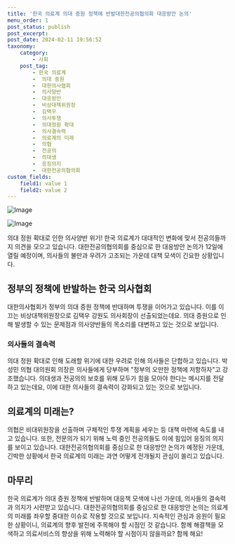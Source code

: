 ```yaml
---
title: '한국 의료계 의대 증원 정책에 반발대한전공의협의회 대응방안 논의'
menu_order: 1
post_status: publish
post_excerpt: 
post_date: 2024-02-11 19:56:52
taxonomy:
    category:
        - 사회
    post_tag:
        - 한국 의료계
        -  의대 증원
        -  대한의사협회
        -  의사양반
        -  대응방안
        -  비상대책위원장
        -  김택우
        -  의사투쟁
        -  의대정원 확대
        -  의사결속력
        -  의료계의 미래
        -  의협
        -  전공의
        -  의대생
        -  응징의지
        -  대한전공의협의회
custom_fields:
    field1: value 1
    field2: value 2
---
```


![Image](https://imgnews.pstatic.net/image/421/2024/02/10/0007345398_001_20240210140204045.jpg?type=w647)

![Image](https://imgnews.pstatic.net/image/421/2024/02/10/0007345398_002_20240210140204193.jpg?type=w647)

의대 정원 확대로 인한 의사양반 위기! 한국 의료계가 대대적인 변화에 맞서 전공의들까지 의견을 모으고 있습니다. 대한전공의협의회를 중심으로 한 대응방안 논의가 12일에 열릴 예정이며, 의사들의 불만과 우려가 고조되는 가운데 대책 모색이 긴요한 상황입니다.
## 정부의 정책에 반발하는 한국 의사협회
대한의사협회가 정부의 의대 증원 정책에 반대하며 투쟁을 이어가고 있습니다. 이를 이끄는 비상대책위원장으로 김택우 강원도 의사회장이 선출되었는데요. 의대 증원으로 인해 발생할 수 있는 문제점과 의사양반들의 목소리를 대변하고 있는 것으로 보입니다.
### 의사들의 결속력
의대 정원 확대로 인해 도래할 위기에 대한 우려로 인해 의사들은 단합하고 있습니다. 박성민 의협 대의원회 의장은 의사들에게 당부하며 "정부의 오만한 정책에 저항하자"고 강조했습니다. 의대생과 전공의의 보호를 위해 모두가 힘을 모아야 한다는 메시지를 전달하고 있는데요, 이에 대한 의사들의 결속력이 강화되고 있는 것으로 보입니다.
## 의료계의 미래는?
의협은 비대위원장을 선출하며 구체적인 투쟁 계획을 세우는 등 대책 마련에 속도를 내고 있습니다. 또한, 전문의가 되기 위해 노력 중인 전공의들도 이에 힘입어 응징의 의지를 보이고 있습니다. 대한전공의협의회를 중심으로 한 대응방안 논의가 예정된 가운데, 긴박한 상황에서 한국 의료계의 미래는 과연 어떻게 전개될지 관심이 쏠리고 있습니다.
## 마무리
한국 의료계가 의대 증원 정책에 반발하며 대응책 모색에 나선 가운데, 의사들의 결속력과 의지가 시련받고 있습니다. 대한전공의협의회를 중심으로 한 대응방안 논의는 의료계의 미래를 좌우할 중대한 이슈로 작용할 것으로 보입니다. 지속적인 관심과 응원이 필요한 상황이니, 의료계의 향후 발전에 주목해야 할 시점인 것 같습니다. 함께 해결책을 모색하고 의료서비스의 향상을 위해 노력해야 할 시점이지 않을까요? 함께 해요!
